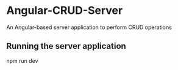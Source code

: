 # Angular-CRUD-Server
An Angular-based server application to perform CRUD operations

## Running the server application
npm run dev